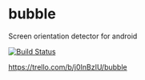 # bubble
Screen orientation detector for android

[![Build Status](https://travis-ci.org/TouK/bubble.svg?branch=master)](https://travis-ci.org/TouK/bubble)

https://trello.com/b/j0InBzIU/bubble
